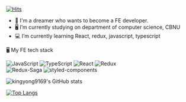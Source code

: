 [![Hits](https://hits.seeyoufarm.com/api/count/incr/badge.svg?url=https%3A%2F%2Fgithub.com%2Fkingyong9169&count_bg=%2379C83D&title_bg=%23555555&icon=&icon_color=%23E7E7E7&title=hits&edge_flat=false)](https://hits.seeyoufarm.com)

- 🐹 I'm a dreamer who wants to become a FE developer.
- 🖥 I’m currently studying on department of computer science, CBNU
- 💻 I’m currently learning React, redux, javascript, typescript
<div>

🖥 My FE tech stack

<img alt="JavaScript" src ="https://img.shields.io/badge/JavaScript-F7DF1E.svg?&style=flat&logo=JavaScript&logoColor=white"/> <img alt="TypeScript" src ="https://img.shields.io/badge/TypeScript-007ACC.svg?&style=flat&logo=TypeScript&logoColor=white"/> <img alt="React" src ="https://img.shields.io/badge/React-61DAFB.svg?&style=flat&logo=React&logoColor=white"/> <img alt="Redux" src ="https://img.shields.io/badge/Redux-764ABC.svg?&style=flat&logo=Redux&logoColor=white"/></br>
<img alt="Redux-Saga" src ="https://img.shields.io/badge/Redux Saga-999999.svg?&style=flat&logo=Redux-Saga&logoColor=white"/> <img alt="styled-components" src ="https://img.shields.io/badge/styled components-DB7093.svg?&style=flat&logo=styled-components&logoColor=white"/>
</div>

![kingyong9169's GitHub stats](https://github-readme-stats.vercel.app/api?username=kingyong9169&show_icons=true&theme=dracula&count_private=true&bg_color=)

[![Top Langs](https://github-readme-stats.vercel.app/api/top-langs/?username=kingyong9169)](https://github.com/anuraghazra/github-readme-stats)
